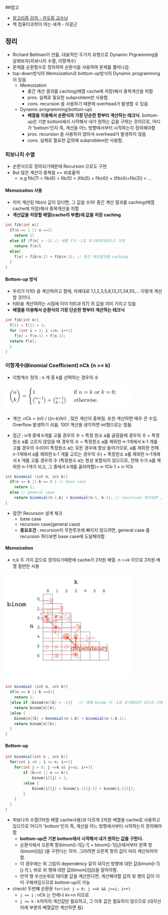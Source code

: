 ##참고
- [알고리즘 강의 - 권오흠 교수님](https://www.inflearn.com/course/알고리즘-강좌/)
- 책 컴퓨터과학이 여는 세계 - 이광근

## 정리
- Richard Bellman이 만듦. 대표적인 두가지 유형으로 Dynamic Prgramming을 살펴보자(피보나치 수열, 이항계수)
- 문제를 순환함수로 정의하여 순환식을 사용하여 문제를 풀어나감.
- top-down방식의 Memoization과 bottom-up방식의 Dynamic programming 이 있음
  - Memoization
    - 중간 계산 결과를 caching(배열 cache에 저장)해서 중복계산을 피함
    - pros. 실제로 필요한 subproblem만 사용함. 
    - cons. recursion 을 사용하기 때문에 overhead가 발생할 수 있음 
  - Dynamic programming(bottom-up)
    - **배열을 이용해서 순환식의 가장 단순한 항부터 계산하는 테크닉**. bottom-up은 기본 bottom에서 시작해서 내가 원하는 값을 구하는 것이므로, 어디가 'bottom'인지 즉, 계산을 어느 방향에서부터 시작하는지 정의해야함
    - pros. recursion 을 사용하지 않아서 overhead가 발생하지 않음
    - cons. 실제로 필요한 값외에 subproblem만 사용함. 

### 피보나치 수열
- 순환식으로 정의되기때문에 Recursion 으로도 구현
- But 많은 계산이 중복됨 == 비효율적 
  - e.g fib(7) = fib(6) + fib(5) = (fib(5) + fib(4)) + (fib(4)+fib(3)) = ...
#### **Memoization** 사용
- 이미 계산된 fib(n)	값이 있다면, 그 값을 쓰자! 중간 계산 결과를 caching(배열 cache에 저장)해서 중복계산을 피함
- **계산값을 저장할 배열(cache라 부름)에 값을 저장 caching**  

```java
int fib(int n){
  If(n == 1 || n ==2)
	return 1l
  else if (f[n] > -1) // 배열 f가 -1로 초기화되어있다고 가정
	return f(n)l
  else{
	f[n] = fib(n-2) + fib(n-1); // 중간 계산결과를 caching
  }
}
```
	
#### Bottom-up 방식
- 우리가 f(10) 을 계산하려고 할때, 차례대로 1,1,2,3,5,8,13,21,34,55,... 이렇게 계산할 것이다. 
- f(8)을 계산하려는 시점에 이미 f(6)과 f[7] 의 값을 이미 가지고 있음
- **배열을 이용해서 순환식의 가장 단순한 항부터 계산하는 테크닉**
  
```java
int fib(int n){
  f[1] = f[2] = 1;
  for (int i = 3; i <=n; i++){
  	f[n] = f[n-1] + f[n-2];
  return f[n]; 
  }
}	
```  

### 이항계수(Binomial Coefficient) nCk (n >= k)
- 이항계수 정의 : n 개 중 k를 선택하는 경우의 수
<img src = "https://github.com/ohahohah/TIL/blob/master/Image/binomial.JPG" width="400px;"/>  

- 계산: nCk = (n!) / {(n-k)!k!} , 많은 계산이 중복됨. 또한 계산하면 매우 큰 수임. Overflow 발생하기 쉬움. 100! 계산을 생각하면 int형으로는 힘듦  

- 접근 : n개 중에 k개를 고를 경우의 수 = 특정 원소 a를 골랐을때 경우의 수 + 특정원소 a를 고르지 않았을 때 경우의 수 = 특정원소 a를 제외한 n-1개에서 k-1 개를 고를 경우의 수(이미 특정원소 a는 모든 경우에 항상 들어가므로, a를 제외한 전체 n-1개에서 a를 제외한 k-1 개를 고르는 경우의 수) + 특정원소 a를 제외한 n-1개에서 k 개를 고를 경우의 수 (특정원소 a는 항상 포함되지 않으므로, 전체 수가 a를 제외한 n-1개가 되고, 그 중에서 k개를 골라야함)= n-1Ck-1 + n-1Ck

```java
int binomial (int n, int k){
  if(n == k || k == 0 ) // base case
	return 1;
  else // general case
	return binomial(n-1,k) + binomial(n-1, k-1); // recursion 하다보면 , 첫 항은 n = k , 두번째 항은 k=0 에 도달하게 됨.
} 
```   

- 잠깐! Recursion 설계 체크 
	- base case
	- recursion case(general case)
	- **중요조건** : recursion이 무한루프에 빠지지 않으려면, general case 를 recursion 하다보면 base case에 도달해야함.   

#### Memoization
- n,k 두 가지 값으로 정의되기때문에 cache가 2차원 배열. n >=k 이므로 2차원 배열 절반만 사용 
<img src = "https://github.com/ohahohah/TIL/blob/master/Image/binomial_array.JPG" width="400px;"/>  

```java
int binomial (int n, int k){
  if(n == k || k ==0){
	return 1;
  }else if (binom[n][k] > -1){   // 배열 binom 이 -1로 초기화되어 있다고 가정
	return binom[n][k];
  }else {
	binom[n][k] = bonomial(n-1,k) + binomial(n-1,k-1);
	return binom[n][k];
  }
}
```

#### Bottom-up
```java
int binomial(int n , int k){
  for(int i =0 ; i <= n; i++){
	for(int j = 0; j <=k && j<=i; i++){
		if (k==0 || n == k){
			binom[i][j] = 1;
		}else {
			binom[i][j] = binom[i-1][j-1] + binom[i-1][j];
		}
	}
  }
}
```
-  피보나치 수열(1차원 배열 cache사용)과 다르게 2차원 배열을 cache로 사용하고 있으므로 어디가 'bottom'인지 즉, 계산을 어느 방향에서부터 시작하는지 정의해야함
	- **bottom-up은 기본 bottom에서 시작해서 내가 원하는 값을 구한다.**
	-  순환식에서 오른쪽 항(binom[i-1][j-1] + binom[i-1][j])에서부터 왼쪽 항(binom[i][j] )을 구한다는 의미. 그러려면 오른쪽 항의 값이 미리 계산되어야함.
	- 이 경우에는 위 그림의 dependency 같이 대각선 방향에 대한 값(binom[i-1][j-1] ), 바로 위 행에 대한 값(binom[i][j])을 알아야함. 
	- 만약 행 우선순위로 테이블 값을 계산한다면, 계산해야할 값의 윗 행의 값이 이미 구해져있으므로 bottom-up이 가능
- check! 두번째 순환문 `for(int j = 0; j <=k && j<=i; i++)`
  - `j <= i` :  nCk 는 언제나 k<=n 이므로
  - `j <= k` : k까지의 계산값만 필요하고, 그 이후 값은 필요하지 않으므로 (대각선 아래 부분의 배열값만 계산하면 됨) 

